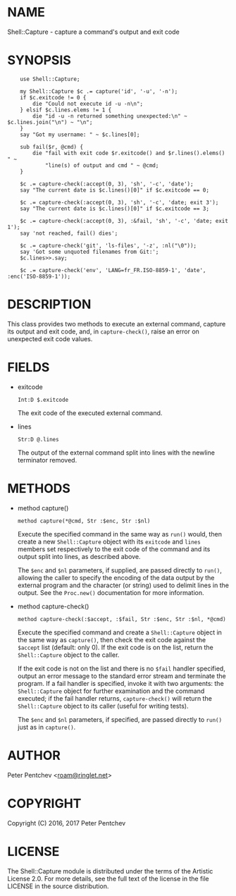 NAME
====

Shell::Capture - capture a command's output and exit code

SYNOPSIS
========

        use Shell::Capture;

        my Shell::Capture $c .= capture('id', '-u', '-n');
        if $c.exitcode != 0 {
            die "Could not execute id -u -n\n";
        } elsif $c.lines.elems != 1 {
            die "id -u -n returned something unexpected:\n" ~ $c.lines.join("\n") ~ "\n";
        }
        say "Got my username: " ~ $c.lines[0];

        sub fail($r, @cmd) {
            die "fail with exit code $r.exitcode() and $r.lines().elems() " ~
                "line(s) of output and cmd " ~ @cmd;
        }

        $c .= capture-check(:accept(0, 3), 'sh', '-c', 'date');
        say "The current date is $c.lines()[0]" if $c.exitcode == 0;

        $c .= capture-check(:accept(0, 3), 'sh', '-c', 'date; exit 3');
        say "The current date is $c.lines()[0]" if $c.exitcode == 3;

        $c .= capture-check(:accept(0, 3), :&fail, 'sh', '-c', 'date; exit 1');
        say 'not reached, fail() dies';

        $c .= capture-check('git', 'ls-files', '-z', :nl("\0"));
        say 'Got some unquoted filenames from Git:';
        $c.lines>>.say;

        $c .= capture-check('env', 'LANG=fr_FR.ISO-8859-1', 'date', :enc('ISO-8859-1'));

DESCRIPTION
===========

This class provides two methods to execute an external command, capture its output and exit code, and, in `capture-check()`, raise an error on unexpected exit code values.

FIELDS
======

  * exitcode

        Int:D $.exitcode

    The exit code of the executed external command.

  * lines

        Str:D @.lines

    The output of the external command split into lines with the newline terminator removed.

METHODS
=======

  * method capture()

        method capture(*@cmd, Str :$enc, Str :$nl)

    Execute the specified command in the same way as `run()` would, then create a new `Shell::Capture` object with its `exitcode` and `lines` members set respectively to the exit code of the command and its output split into lines, as described above.

    The `$enc` and `$nl` parameters, if supplied, are passed directly to `run()`, allowing the caller to specify the encoding of the data output by the external program and the character (or string) used to delimit lines in the output. See the `Proc.new()` documentation for more information.

  * method capture-check()

        method capture-check(:$accept, :$fail, Str :$enc, Str :$nl, *@cmd)

    Execute the specified command and create a `Shell::Capture` object in the same way as `capture()`, then check the exit code against the `$accept` list (default: only 0). If the exit code is on the list, return the `Shell::Capture` object to the caller.

    If the exit code is not on the list and there is no `$fail` handler specified, output an error message to the standard error stream and terminate the program. If a fail handler is specified, invoke it with two arguments: the `Shell::Capture` object for further examination and the command executed; if the fail handler returns, `capture-check()` will return the `Shell::Capture` object to its caller (useful for writing tests).

    The `$enc` and `$nl` parameters, if specified, are passed directly to `run()` just as in `capture()`.

AUTHOR
======

Peter Pentchev <[roam@ringlet.net](mailto:roam@ringlet.net)>

COPYRIGHT
=========

Copyright (C) 2016, 2017 Peter Pentchev

LICENSE
=======

The Shell::Capture module is distributed under the terms of the Artistic License 2.0. For more details, see the full text of the license in the file LICENSE in the source distribution.
